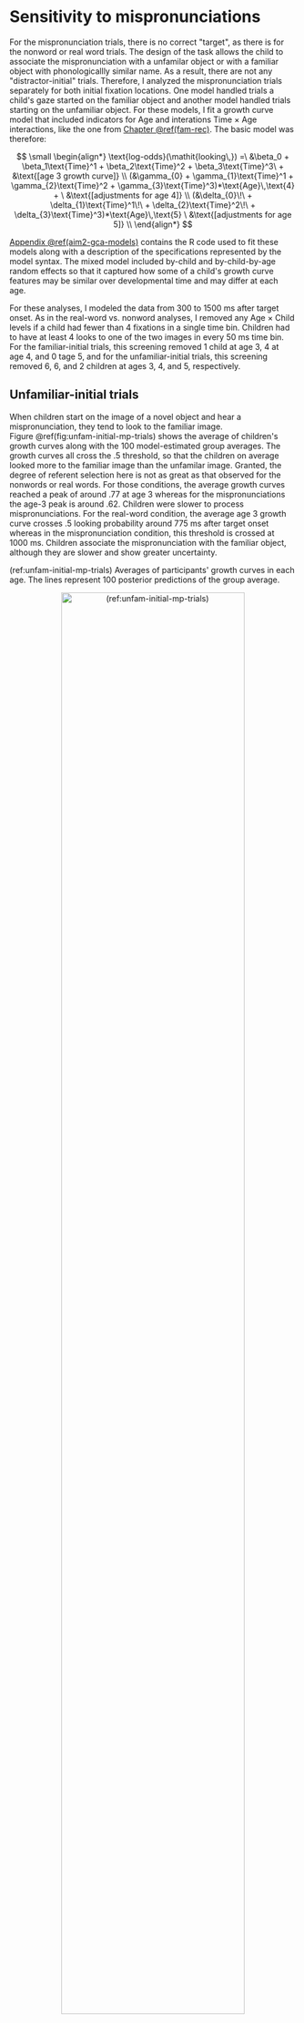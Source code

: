 
Sensitivity to mispronunciations
=======================================================================









For the mispronunciation trials, there is no correct "target", as there
is for the nonword or real word trials. The design of the task allows
the child to associate the mispronunciation with a unfamilar object or
with a familiar object with phonologicallly similar name. As a result,
there are not any "distractor-initial" trials. Therefore, I analyzed the
mispronunciation trials separately for both initial fixation locations.
One model handled trials a child's gaze started on the familiar object
and another model handled trials starting on the unfamiliar object. For
these models, I fit a growth curve model that included indicators for
Age and interations Time × Age interactions, like the one from
[Chapter \@ref(fam-rec)](#fam-rec). The basic model was therefore:

$$
\small
\begin{align*}
   \text{log-odds}(\mathit{looking\,}) =\
    &\beta_0 + 
      \beta_1\text{Time}^1 + 
      \beta_2\text{Time}^2 + 
      \beta_3\text{Time}^3\ + 
      &\text{[age 3 growth curve]} \\
    (&\gamma_{0} + 
      \gamma_{1}\text{Time}^1 + 
      \gamma_{2}\text{Time}^2 +
      \gamma_{3}\text{Time}^3)*\text{Age}\,\text{4} + \
      &\text{[adjustments for age 4]} \\
    (&\delta_{0}\!\ + 
      \delta_{1}\text{Time}^1\!\ + 
      \delta_{2}\text{Time}^2\!\ +
      \delta_{3}\text{Time}^3)*\text{Age}\,\text{5} \
      &\text{[adjustments for age 5]} \\
\end{align*}
$$

[Appendix \@ref(aim2-gca-models)](#aim2-gca-models) contains the R code
used to fit these models along with a description of the specifications
represented by the model syntax. The mixed model included by-child and
by-child-by-age random effects so that it captured how some of a child's
growth curve features may be similar over developmental time
and may differ at each age.

For these analyses, I modeled the data from 300
to 1500 ms after target onset. As in the real-word vs.
nonword analyses, I removed any Age × Child levels if a child had fewer
than 4 fixations in a single time bin. Children had to have at least 4
looks to one of the two images in every 50 ms time bin. For the
familiar-initial trials, this screening removed 1
child at age 3, 4 at age 4, and
0 tage 5, and for the unfamiliar-initial trials,
this screening removed 6, 6, and
2 children at ages 3, 4, and 5, respectively.


## Unfamiliar-initial trials











When children start on the image of a novel object and hear a
mispronunciation, they tend to look to the familiar image.
Figure \@ref(fig:unfam-initial-mp-trials) shows the average of
children's growth curves along with the 100 model-estimated group
averages. The growth curves all cross the .5 threshold, so that the
children on average looked more to the familiar image than the unfamilar
image. Granted, the degree of referent selection here is not as great as
that observed for the nonwords or real words. For those conditions, the
average growth curves reached a peak of around .77 at age 3 whereas for
the mispronunciations the age-3 peak is around .62. Children were slower
to process mispronunciations. For the real-word condition, the average
age 3 growth curve crosses .5 looking probability around 775 ms after
target onset whereas in the mispronunciation condition, this threshold
is crossed at 1000 ms. Children associate the mispronunciation with the
familiar object, although they are slower and show greater uncertainty.

(ref:unfam-initial-mp-trials) Averages of participants' growth curves in
each age. The lines represent 100 posterior predictions of
the group average. 

<div class="figure" style="text-align: center">
<img src="23-mispronunciations-notebook_files/figure-html/unfam-initial-mp-trials-1.png" alt="(ref:unfam-initial-mp-trials)" width="80%" />
<p class="caption">(\#fig:unfam-initial-mp-trials)(ref:unfam-initial-mp-trials)</p>
</div>

Of the growth curve features, developmental changes were only observed
for the intercept and peak probability features. At age 3, the average
proportion of looks to the familiar image was
.37 [90% UI: .34, .40]. The looking proportion increased by
.04 [&minus;.01, .08] to .40 [.37, .44] at
age 4. This year-over-year change is probably positive, but a change
of 0 is still a plausible result. Visually, this uncertainty appears in
the growth curve plot by how close together the age-3 and age-4 growth
curves appear. The average proportion of looks increased by
.07 [.03, .12] to .48 [.45, .51] at
age 5. Here, there is more certainty that the year-over-year change was
positive. In short, performance was similar for age 3 and age 4 but
there was a marked improvement at age 5.

Figure \@ref(fig:unfam-peaks-by-age) shows participant's growth curve
peaks for each year of the study. The average of the participant's
growth curve peaks followed the same pattern as the intercept: similar
levels at age 3 and age 4 (.63 versus
.64) but a clear gain in looking peak probability
at age 5 (.69). Unlike the nonword conditions,
very few listeners achieve a peak of looking probability of .1.

None of the other growth curve features showed developmental changes.
That is, There were no credible year-over-year changes for the linear,
quadratic or cubic time components of the growth curve. Although
Figure \@ref(fig:unfam-initial-mp-trials) shows children's probability
of looking to the familiar image increasing sharply at age 5, this
effect cannot be clear tied to any of the model's polynomial time
features. After about 600 ms, the age 5 curve is almost parallel to
other curves. This is consistent with the intercept effect: The
curve is higher than the others on average, but it doesn't show any
differences in shape.

<div class="figure" style="text-align: center">
<img src="23-mispronunciations-notebook_files/figure-html/unfam-peaks-by-age-1.png" alt="(ref:unfam-peaks-by-age)" width="50%" />
<p class="caption">(\#fig:unfam-peaks-by-age)(ref:unfam-peaks-by-age)</p>
</div>

**Summary**. When children look at the unfamilar object and hear a
mispronunciation, they on average look to the familiar image that sounds
like the mispronunciation. Children are much more uncertain in this
condition, compared to the conditions whether appropriate referent is
more obvious. The only development changes observed were the increases
in looking reliability and peak looking probability at age 5.


## Familiar-initial trials

Preschoolers associate one-feature onset-mispronunciations with the
familiar word that matches the rime of the word. 

Figure XX shows the growth curve averages for trials starting on the
familiar image. Here the looking patterns show a rush into uncertainty.
At age 3 and age 4, the growth sharply decrease into chance
level-performance. Behaviorally, they are looking to both images
equally. One interpretation of this pattern is that the children are
making brief confirmatory looks to the novel image; they checking out
the novel image. But this cannot be right because the growth curve never
dips much below .5 (certainly not below .4). So there is more likely a
mix of behaviors, with children staying put on some trials and
considering the novel object on some trials.

<img src="23-mispronunciations-notebook_files/figure-html/fam-initial-mp-trials-1.png" width="80%" style="display: block; margin: auto;" />


* Age 3 and age 4 intercepts differ. Age 4 lower.
* Age 4 and age 5 intercepts differ. Age 5 higher.
* Captures differences in average value.

* Age 3 and age 4 linear slopes differ. Age 4 less negative.
* Age 4 and age 5 linear slopes differ. Age 5 less negative.
* Less of a linear trend downwards with age.
* 3 ish vs 2.5ish vs. 1.75 ish

* Age 4 and age 5 quadratic slopes differ. 
* Age 5 10% less than age 4, value moves closer to zero (2-ish vs. 1.75 ish).

* No credible differences for cubic time component.

<img src="23-mispronunciations-notebook_files/figure-html/mp-fam-gca-features-1.png" width="100%" style="display: block; margin: auto;" />

 
  - When we plot these features out, we see that they add up to make it
    so that the Age 4 curve dips down lowest and Age 5 does not dip as
    far down.
  - The developmental story, if any, is that children stick with the
    familiar object slightly more at age 5.

***

I asked whether growth curve "valleys" provided a meaningful feature for
this data. This value was defined as the median of the five smallest
proportions of a growth curve. It reflects the maximum degree to which
the novel image is considered as a referent for the mispronunciation.


<img src="23-mispronunciations-notebook_files/figure-html/fam-peaks-by-age-1.png" width="50%" style="display: block; margin: auto;" />

* There is considerable spread at each age. 
* The middle boxplot almost stretches perfectly from 0 to 1.
* There is probably a few different behaviors being captured here.
* That said, the median is closer to .5 at age 5 which matches how the 
  growth curves looked.

<img src="23-mispronunciations-notebook_files/figure-html/diffs-1.png" width="80%" style="display: block; margin: auto;" />


## Discussion

  - For the first set of analyses, they reliably and more reliably with
    age look to the familiar image.
  - There is a definite penalty to the mispronunciation when we compare
    against real word or nonword peaks.
  - Unlike those conditions which started to show ceiling effects at
    age 4, children are much more uncertain here.
  - In terms of lexical processing, the syllable onset leads them down a
    garden path. They have to hear more of the word in order to
    associate the mispronunciation with the target. This is a bit like
    processing a rime word.
  - The development story is that they can use the rest of the word more
    effectively to associate the MP with the familiar image. This would
    predict that children become more sensitive to rime-based lexical
    competitors during the preschool years.
  - So they are sensitive but they become more accommodating of the
    mispronounced version.
  


  - For second set of analyses, there is no one clear strategy for
    referent selection. We see a few different patterns among children.
    Some stay put. Some always switch. Some do both.
  - The growth curve averages rush to .5, which is equal looks to both
    images, which is maximum uncertainty.
  - The age 5 curve doesn't dip as far, so they are slightly more likely
    to stay put.
  - These sets of analyses mainly demonstrate that when children start
    on a familiar image and hear a mispronunciation, they have a few
    options for howto proceed.
  - This also shows a possible decoupling between lexical processing and referent selection. It is unlikely that children heard the mispronunciations differently in these trials, but rather the responded differently.



